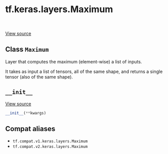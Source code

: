 <div itemscope itemtype="http://developers.google.com/ReferenceObject">
<meta itemprop="name" content="tf.keras.layers.Maximum" />
<meta itemprop="path" content="Stable" />
<meta itemprop="property" content="__init__"/>
</div>

# tf.keras.layers.Maximum

<!-- Insert buttons and diff -->

<table class="tfo-notebook-buttons tfo-api" align="left">
</table>

<a target="_blank" href="/code/stable/tensorflow/python/keras/layers/merge.py">View source</a>



## Class `Maximum`

Layer that computes the maximum (element-wise) a list of inputs.



<!-- Placeholder for "Used in" -->

It takes as input a list of tensors,
all of the same shape, and returns
a single tensor (also of the same shape).

<h2 id="__init__"><code>__init__</code></h2>

<a target="_blank" href="/code/stable/tensorflow/python/keras/layers/merge.py">View source</a>

``` python
__init__(**kwargs)
```








## Compat aliases

* `tf.compat.v1.keras.layers.Maximum`
* `tf.compat.v2.keras.layers.Maximum`

